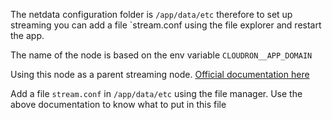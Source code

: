 The netdata configuration folder is `/app/data/etc` therefore to set up 
streaming you can add a file `stream.conf using the file explorer and
restart the app.

The name of the node is based on the env variable `CLOUDRON__APP_DOMAIN`


Using this node as a parent streaming node.
[Official documentation here](https://learn.netdata.cloud/docs/streaming/understanding-how-streaming-works#enable-streaming-on-the-parent-node)

Add a file `stream.conf` in `/app/data/etc` using the file manager.
Use the above documentation to know what to put in this file
